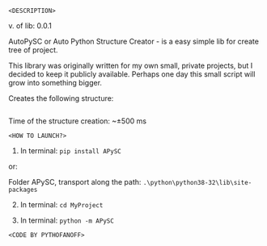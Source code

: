 `<DESCRIPTION>`
 
v. of lib: 0.0.1

 AutoPySC or Auto Python Structure Creator - is a easy simple lib for create tree of project. 

 This library was originally written for my own small, private projects, 
but I decided to keep it publicly available. 
Perhaps one day this small script will grow into something bigger.

Creates the following structure:

```
```
Time of the structure creation: ~±500 ms

`<HOW TO LAUNCH?>`
 1) In terminal: ```pip install APySC```
 
 or:

 Folder APySC, transport along the path:     ```.\python\python38-32\lib\site-packages```
 
 2) In terminal: ```cd MyProject```
 
 3) In terminal: ```python -m APySC```



`<CODE BY PYTHOFANOFF>`












